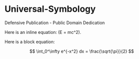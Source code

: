 # Universal-Symbology
Defensive Publication - Public Domain Dedication

Here is an inline equation: \(E = mc^2\).

Here is a block equation:

$$
\int_0^\infty e^{-x^2} dx = \frac{\sqrt{\pi}}{2}
$$
